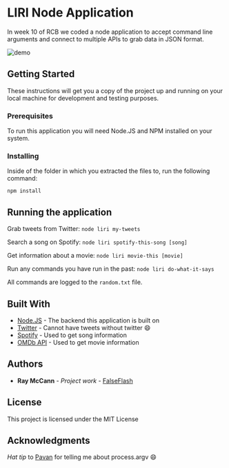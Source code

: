 # LIRI Node Application

In week 10 of RCB we coded a node application to accept command line arguments and connect to multiple APIs to grab data in JSON format.

![demo](http://i.imgur.com/IH5Tmnl.gif)

## Getting Started

These instructions will get you a copy of the project up and running on your local machine for development and testing purposes.

### Prerequisites

To run this application you will need Node.JS and NPM installed on your system.

### Installing

Inside of the folder in which you extracted the files to, run the following command:
```
npm install
```

## Running the application

Grab tweets from Twitter: `node liri my-tweets`

Search a song on Spotify: `node liri spotify-this-song [song]`

Get information about a movie: `node liri movie-this [movie]`

Run any commands you have run in the past: `node liri do-what-it-says`


All commands are logged to the `random.txt` file.


## Built With

* [Node.JS](https://nodejs.org/en/) - The backend this application is built on
* [Twitter](http://www.twitter.com) - Cannot have tweets without twitter :smile:
* [Spotify](http://www.spotify.com) - Used to get song information
* [OMDb API](https://www.omdbapi.com/) - Used to get movie information

## Authors

* **Ray McCann** - *Project work* - [FalseFlash](https://github.com/FalseFlash)

## License

This project is licensed under the MIT License

## Acknowledgments

*Hat tip* to [Pavan](https://github.com/pavankat) for telling me about process.argv :smile:

